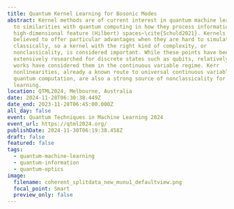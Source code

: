 ```yaml
---
title: Quantum Kernel Learning for Bosonic Modes
abstract: Kernel methods are of current interest in quantum machine learning due
  to similarities with quantum computing in how they process information in
  high-dimensional feature (Hilbert) spaces~\cite{Schuld2021}. Kernels are
  believed to offer particular advantages when they are hard to simulate
  classically, so a kernel with the right kind of complexity, or
  nonclassicality, is considered important. While these points have been
  extensively researched for discrete states such as qubits, relatively few
  works have considered them in the continuous variable regime. Kerr
  nonlinearities, already a known route to universal continuous variable (CV)
  quantum computation, are also a strong source of nonclassicality for machine
  learning.
location: QTML2024, Melbourne, Australia
date: 2024-11-28T06:30:38.449Z
date_end: 2023-11-28T06:45:00.000Z
all_day: false
event: Quantum Techniques in Machine Learning 2024
event_url: https://qtml2024.org/
publishDate: 2024-11-30T06:19:38.458Z
draft: false
featured: false
tags:
  - quantum-machine-learning
  - quantum-information
  - quantum-optics
image:
  filename: coherent_splitdata_new_munu1_defaultview.png
  focal_point: Smart
  preview_only: false
---
```

